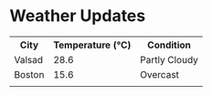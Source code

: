 # Weather Updates

<!-- WEATHER-UPDATE-START -->
<table><tr><th>City</th><th>Temperature (°C)</th><th>Condition</th></tr><tr><td>Valsad</td><td>28.6</td><td>Partly Cloudy</td></tr><tr><td>Boston</td><td>15.6</td><td>Overcast</td></tr><tr><td></td><td></td><td></td></tr></table>
<!-- WEATHER-UPDATE-END -->
